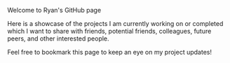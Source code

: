Welcome to Ryan's GitHub page

Here is a showcase of the projects I am currently working on or completed which I want to share with friends, potential friends,
colleagues, future peers, and other interested people.

Feel free to bookmark this page to keep an eye on my project updates!
